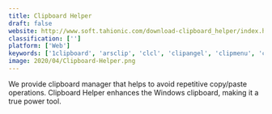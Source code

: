 ```yaml
---
title: Clipboard Helper
draft: false 
website: http://www.soft.tahionic.com/download-clipboard_helper/index.html
classification: ['']
platform: ['Web']
keywords: ['1clipboard', 'arsclip', 'clcl', 'clipangel', 'clipmenu', 'clipx', 'clipboardfusion', 'clipman', 'copyq', 'gpaste', 'genius_clipboard_manager', 'parcellite', 'paste_as_file', 'phraseexpress', 'recentx', 'typertask', 'typinator', 'unclutter']
image: 2020/04/Clipboard-Helper.png
---
```

We provide clipboard manager that helps to avoid repetitive copy/paste operations. Clipboard Helper enhances the Windows clipboard, making it a true power tool.